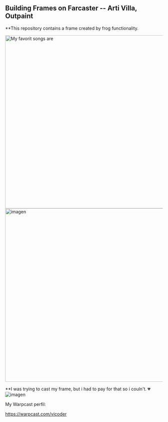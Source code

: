 ## Building Frames on Farcaster -- Arti Villa, Outpaint

**This repository contains a frame created by frog functionality.

<img width="552" alt="My favorit songs are" src="https://github.com/vittoric/Frames-_Farcaster_task/assets/93945847/0c92d695-6f8c-44ad-869f-d7d25799b609">


<img width="553" alt="imagen" src="https://github.com/vittoric/Frames-_Farcaster_task/assets/93945847/585d5e32-abc1-47e5-ba19-24fe09d6ac3e">


**I was trying to cast my frame, but i had to pay for that so i couln't. 💔
![imagen](https://github.com/vittoric/Frames-_Farcaster_task/assets/93945847/b6e628ea-0a16-498b-91c6-03b038f8365a)

My Warpcast perfil:

https://warpcast.com/vicoder
